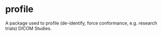 # profile
A package used to profile (de-identify, force conformance, e.g. research trials) DICOM Studies.
